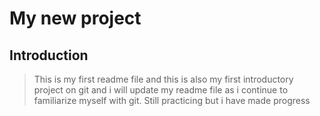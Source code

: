 # My new project

## Introduction

> This is my first readme file and this is also my first introductory project on git and i will update my readme file as i continue to familiarize myself with git.
>Still practicing but i have made progress
